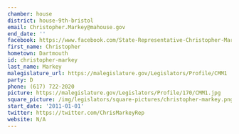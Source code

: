 ```yaml
---
chamber: house
district: house-9th-bristol
email: Christopher.Markey@mahouse.gov
end_date: ''
facebook: https://www.facebook.com/State-Representative-Christopher-Markey-107315875962005/
first_name: Christopher
hometown: Dartmouth
id: christopher-markey
last_name: Markey
malegislature_url: https://malegislature.gov/Legislators/Profile/CMM1
party: D
phone: (617) 722-2020
picture: https://malegislature.gov/Legislators/Profile/170/CMM1.jpg
square_picture: /img/legislators/square-pictures/christopher-markey.png
start_date: '2011-01-01'
twitter: https://twitter.com/ChrisMarkeyRep
website: N/A
---
```

